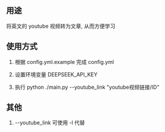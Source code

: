 ## 用途

将英文的 youtube 视频转为文章, 从而方便学习

## 使用方式

1. 根据 config.yml.example 完成 config.yml

2. 设置环境变量 DEEPSEEK_API_KEY

3. 执行 python ./main.py --youtube_link "youtube视频链接/ID"

## 其他

1. --youtube_link 可使用 -l 代替
